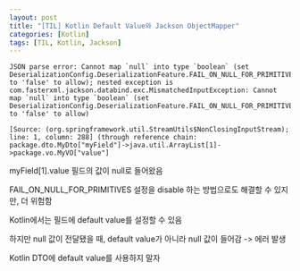 ```yaml
---
layout: post
title: "[TIL] Kotlin Default Value와 Jackson ObjectMapper"
categories: [Kotlin]
tags: [TIL, Kotlin, Jackson]
---
```


```
JSON parse error: Cannot map `null` into type `boolean` (set DeserializationConfig.DeserializationFeature.FAIL_ON_NULL_FOR_PRIMITIVES to 'false' to allow); nested exception is com.fasterxml.jackson.databind.exc.MismatchedInputException: Cannot map `null` into type `boolean` (set DeserializationConfig.DeserializationFeature.FAIL_ON_NULL_FOR_PRIMITIVES to 'false' to allow)
```

```
[Source: (org.springframework.util.StreamUtils$NonClosingInputStream); line: 1, column: 288] (through reference chain: package.dto.MyDto["myField"]->java.util.ArrayList[1]->package.vo.MyVO["value"]
```

myField[1].value 필드의 값이 null로 들어왔음

FAIL_ON_NULL_FOR_PRIMITIVES 설정을 disable 하는 방법으로도 해결할 수 있지만, 더 위험함

Kotlin에서는 필드에 default value를 설정할 수 있음

하지만 null 값이 전달됐을 때, default value가 아니라 null 값이 들어감 -> 에러 발생

Kotlin DTO에 default value를 사용하지 말자

